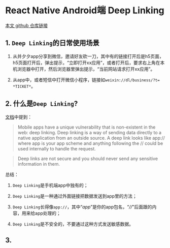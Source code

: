 # React Native Android端 Deep Linking

[本文 github 仓库链接](https://github.com/sRect/reactNativeBlogApp)

## 1. `Deep Linking`的日常使用场景

1. 从并夕夕app分享到微信，邀请好友砍一刀，其中有的链接打开后是h5页面，h5页面打开后，弹出提示，“立即打开xx应用”，或者打开后，要求右上角在本机浏览器中打开，然后浏览器里弹出提示，“当前网站请求打开xx应用”。

2. 从app中，或者短信中打开微信小程序，链接如`weixin://dl/business/?t= *TICKET*`。

## 2. 什么是`Deep Linking`?

[文档](https://www.reactnative.cn/docs/security#authentication-and-deep-linking)中提到：

> Mobile apps have a unique vulnerability that is non-existent in the web: deep linking. Deep linking is a way of sending data directly to a native application from an outside source. A deep link looks like app:// where app is your app scheme and anything following the // could be used internally to handle the request.

> Deep links are not secure and you should never send any sensitive information in them.

总结：
1. `Deep Linking`是手机端app中独有的；

2. `Deep Linking`是一种通过外面链接把数据发送到app里的方法；

3. `Deep Linking`长得像`app://`，其中“*app*”是你的app包名，“*//*”后面跟的内容，用来给app处理的；

4. `Deep Linking`是不安全的，不要通过这种方式发送敏感数据。

## 3. 